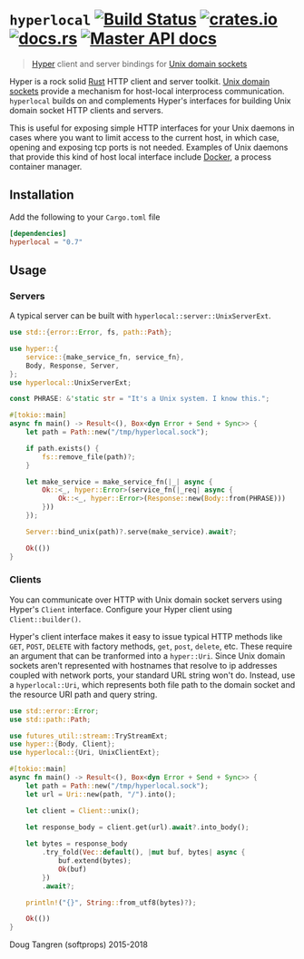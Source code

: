 # `hyperlocal` [![Build Status](https://github.com/softprops/hyperlocal/workflows/Main/badge.svg)](https://github.com/softprops/hyperlocal/actions?query=workflow%3AMain) [![crates.io](https://img.shields.io/crates/v/hyperlocal.svg)](https://crates.io/crates/hyperlocal) [![docs.rs](https://docs.rs/hyperlocal/badge.svg)](https://docs.rs/hyperlocal) [![Master API docs](https://img.shields.io/badge/docs-latest-green.svg)](https://softprops.github.io/hyperlocal)

> [Hyper](https://github.com/hyperium/hyper) client and server bindings for [Unix domain sockets](https://github.com/tokio-rs/tokio/tree/master/tokio-net/src/uds/)

Hyper is a rock solid [Rust](https://www.rust-lang.org/) HTTP client and server toolkit.
[Unix domain sockets](https://en.wikipedia.org/wiki/Unix_domain_socket) provide a mechanism
for host-local interprocess communication. `hyperlocal` builds on and complements Hyper's
interfaces for building Unix domain socket HTTP clients and servers.

This is useful for exposing simple HTTP interfaces for your Unix daemons in cases where you
want to limit access to the current host, in which case, opening and exposing tcp ports is
not needed. Examples of Unix daemons that provide this kind of host local interface include
[Docker](https://docs.docker.com/engine/misc/), a process container manager.


## Installation

Add the following to your `Cargo.toml` file

```toml
[dependencies]
hyperlocal = "0.7"
```

## Usage

### Servers

A typical server can be built with `hyperlocal::server::UnixServerExt`.

```rust
use std::{error::Error, fs, path::Path};

use hyper::{
    service::{make_service_fn, service_fn},
    Body, Response, Server,
};
use hyperlocal::UnixServerExt;

const PHRASE: &'static str = "It's a Unix system. I know this.";

#[tokio::main]
async fn main() -> Result<(), Box<dyn Error + Send + Sync>> {
    let path = Path::new("/tmp/hyperlocal.sock");

    if path.exists() {
        fs::remove_file(path)?;
    }

    let make_service = make_service_fn(|_| async {
        Ok::<_, hyper::Error>(service_fn(|_req| async {
            Ok::<_, hyper::Error>(Response::new(Body::from(PHRASE)))
        }))
    });

    Server::bind_unix(path)?.serve(make_service).await?;

    Ok(())
}
```

### Clients

You can communicate over HTTP with Unix domain socket servers using Hyper's `Client` interface.
Configure your Hyper client using `Client::builder()`.

Hyper's client interface makes it easy to issue typical HTTP methods like `GET`, `POST`, `DELETE` with factory
methods, `get`, `post`, `delete`, etc. These require an argument that can be tranformed into a `hyper::Uri`.
Since Unix domain sockets aren't represented with hostnames that resolve to ip addresses coupled with network ports,
your standard URL string won't do. Instead, use a `hyperlocal::Uri`, which represents both file path to the domain
socket and the resource URI path and query string.

```rust
use std::error::Error;
use std::path::Path;

use futures_util::stream::TryStreamExt;
use hyper::{Body, Client};
use hyperlocal::{Uri, UnixClientExt};

#[tokio::main]
async fn main() -> Result<(), Box<dyn Error + Send + Sync>> {
    let path = Path::new("/tmp/hyperlocal.sock");
    let url = Uri::new(path, "/").into();

    let client = Client::unix();

    let response_body = client.get(url).await?.into_body();
    
    let bytes = response_body
        .try_fold(Vec::default(), |mut buf, bytes| async {
            buf.extend(bytes);
            Ok(buf)
        })
        .await?;

    println!("{}", String::from_utf8(bytes)?);

    Ok(())
}
```

Doug Tangren (softprops) 2015-2018
